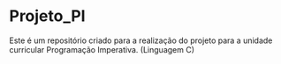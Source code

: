 # Projeto_PI
Este é um repositório criado para a realização  do projeto para a unidade curricular Programação Imperativa. (Linguagem C)
